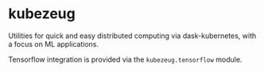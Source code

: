# kubezeug
Utilities for quick and easy distributed computing via dask-kubernetes, with a focus on ML applications.

Tensorflow integration is provided via the `kubezeug.tensorflow` module.
